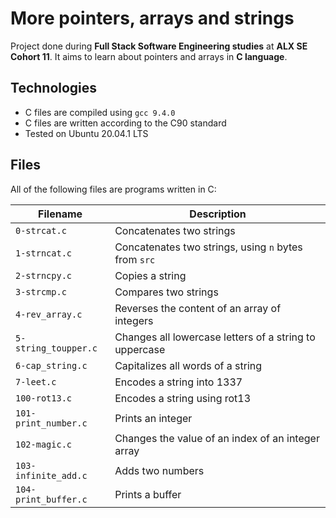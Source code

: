 # More pointers, arrays and strings
Project done during **Full Stack Software Engineering studies** at **ALX SE Cohort 11**. It aims to learn about pointers and arrays in **C language**.

## Technologies
* C files are compiled using `gcc 9.4.0`
* C files are written according to the C90 standard
* Tested on Ubuntu 20.04.1 LTS

## Files
All of the following files are programs written in C:

| Filename | Description |
| -------- | ----------- |
| `0-strcat.c` | Concatenates two strings |
| `1-strncat.c` | Concatenates two strings, using `n` bytes from `src` |
| `2-strncpy.c` | Copies a string |
| `3-strcmp.c` | Compares two strings |
| `4-rev_array.c` | Reverses the content of an array of integers |
| `5-string_toupper.c` | Changes all lowercase letters of a string to uppercase |
| `6-cap_string.c` | Capitalizes all words of a string |
| `7-leet.c` | Encodes a string into 1337 |
| `100-rot13.c` | Encodes a string using rot13 |
| `101-print_number.c` | Prints an integer |
| `102-magic.c` | Changes the value of an index of an integer array |
| `103-infinite_add.c` | Adds two numbers |
| `104-print_buffer.c` | Prints a buffer |
